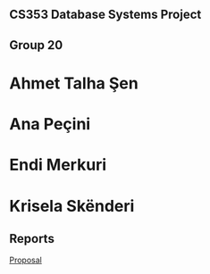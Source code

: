 ## CS353 Database Systems Project
## Group 20
# Ahmet Talha Şen  
# Ana Peçini 
# Endi Merkuri 
# Krisela Skënderi 

## Reports
[Proposal](proposal.pdf)

